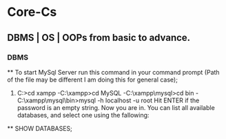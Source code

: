 # Core-Cs
## DBMS | OS | OOPs from basic to advance.



### DBMS

** To start MySql Server run this command in your command prompt (Path of the file may be different I am doing this for general case);

1. C:\>cd xampp
  -C:\xampp>cd MySQL 
    -C:\xampp\mysql>cd bin 
     -C:\xampp\mysql\bin>mysql -h localhost -u root
Hit ENTER if the password is an empty string. Now you are in. You can list all available databases, and select one using the fallowing:

** SHOW DATABASES;

 